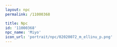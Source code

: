```yaml
---
layout: npc
permalink: /11000368

title: Npc
id: '11000368'
npc_name: 'Miyo'
icon_url: 'portrait/npc/02020072_m_ellinu_p.png'
---
```


